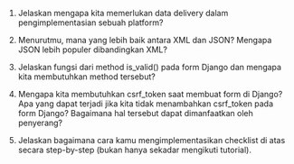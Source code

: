 1. Jelaskan mengapa kita memerlukan data delivery dalam pengimplementasian sebuah platform?

2. Menurutmu, mana yang lebih baik antara XML dan JSON? Mengapa JSON lebih populer dibandingkan XML?

3. Jelaskan fungsi dari method is_valid() pada form Django dan mengapa kita membutuhkan method tersebut?

4. Mengapa kita membutuhkan csrf_token saat membuat form di Django? Apa yang dapat terjadi jika kita tidak menambahkan csrf_token pada form Django? Bagaimana hal tersebut dapat dimanfaatkan oleh penyerang?

5. Jelaskan bagaimana cara kamu mengimplementasikan checklist di atas secara step-by-step (bukan hanya sekadar mengikuti tutorial).
